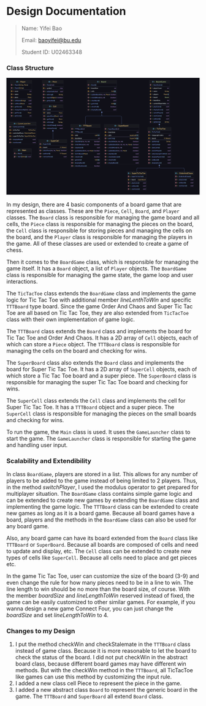 # Design Documentation

> Name: Yifei Bao
>
> Email: baoyifei@bu.edu
>
> Student ID: U02463348

### Class Structure

![BoardGame](./BoardGame.jpg)

In my design, there are 4 basic components of a board game that are represented as classes. These are the `Piece`, `Cell`, `Board`, and `Player` classes. The `Board` class is responsible for managing the game board and all cells, the `Piece` class is responsible for managing the pieces on the board, the `Cell` class is responsible for storing pieces and managing the cells on the board, and the `Player` class is responsible for managing the players in the game. All of these classes are used or extended to create a game of chess.

Then it comes to the `BoardGame` class, which is responsible for managing the game itself. It has a `Board` object, a list of `Player` objects. The `BoardGame` class is responsible for managing the game state, the game loop and user interactions. 

The `TicTacToe` class extends the `BoardGame` class and implements the game logic for Tic Tac Toe with additional member *lineLenthToWin* and specific `TTTBoard` type board. Since the game Order And Chaos and Super Tic Tac Toe are all based on Tic Tac Toe, they are also extended from `TicTacToe` class with their own implementation of game logic.

The `TTTBoard` class extends the `Board` class and implements the board for Tic Tac Toe and Order And Chaos. It has a 2D array of `Cell` objects, each of which can store a `Piece` object. The `TTTBoard` class is responsible for managing the cells on the board and checking for wins.

The `SuperBoard` class also extends the `Board` class and implements the board for Super Tic Tac Toe. It has a 2D array of `SuperCell` objects, each of which store a Tic Tac Toe board and a super piece. The `SuperBoard` class is responsible for managing the super Tic Tac Toe board and checking for wins.

The `SuperCell` class extends the `Cell` class and implements the cell for Super Tic Tac Toe. It has a `TTTBoard` object and a super piece. The `SuperCell` class is responsible for managing the pieces on the small boards and checking for wins.

To run the game, the `Main` class is used. It uses the `GameLauncher` class to start the game. The `GameLauncher` class is responsible for starting the game and handling user input.



### Scalability and Extendibility

In class `BoardGame`, players are stored in a list. This allows for any number of players to be added to the game instead of being limited to 2 players. Thus, in the method *switchPlayer*, I used the modulus operator to get prepared for multiplayer situation. The `BoardGame` class contains simple game logic and can be extended to create new games by extending the `BoardGame` class and implementing the game logic. The `TTTBoard` class can be extended to create new games as long as it is a board game. Because all board games have a board, players and the methods in the `BoardGame` class can also be used for any board game.

Also, any board game can have its board extended from the `Board` class like `TTTBoard` or `SuperBoard`. Because all boards are composed of cells and need to update and display, etc. The `Cell` class can be extended to create new types of cells like `SuperCell`. Because all cells need to place and get pieces etc.

In the game Tic Tac Toe, user can customize the size of the board (3-9) and even change the rule for how many pieces need to be in a line to win. The line length to win should be no more than the board size, of course. With the member *boardSize* and *lineLengthToWin* reserved instead of fixed, the game can be easily customized to other similar games. For example, if you wanna design a new game Connect Four, you can just change the *boardSize* and set *lineLengthToWin* to 4.

### Changes to my Design
1. I put the method checkWin and checkStalemate in the `TTTBoard` class instead of game class. Because it is more reasonable to let the board to check the status of the board. I did not put checkWin in the abstract board class, because different board games may have different win methods. But with the checkWin method in the `TTTBoard`, all TicTacToe like games can use this method by customizing the input rule.
2. I added a new class cell Piece to represent the piece in the game.
3. I added a new abstract class `Board` to represent the generic board in the game. The `TTTBoard` and `SuperBoard` all extend `Board` class.
